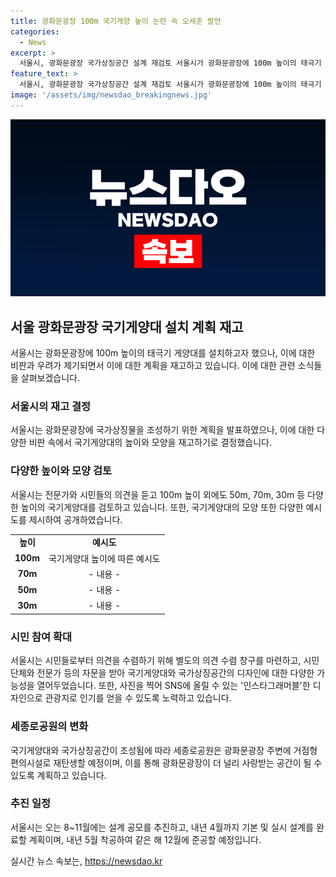 ```yaml
---
title: 광화문광장 100m 국기게양 높이 논란 속 오세훈 발언
categories:
  - News
excerpt: >
  서울시, 광화문광장 국가상징공간 설계 재검토 서울시가 광화문광장에 100m 높이의 태극기 게양대 설치 계획을 재검토한다. 오세훈 시장은 다양한 의견 수렴을 통해 국가상징물을 조성할 계획이며, 광장 주변에는 식음 공간을 설치할 예정이다. 국가상징공간 설계와 조형물에 대한 시민 의견을 받을 준비를 하고, 8~11월 설계 공모를 추진하여 내년에는 건립을 목표로 한다. 클릭하고 싶은 요약문을 완성했어!
feature_text: >
  서울시, 광화문광장 국가상징공간 설계 재검토 서울시가 광화문광장에 100m 높이의 태극기 게양대 설치 계획을 재검토한다. 오세훈 시장은 다양한 의견 수렴을 통해 국가상징물을 조성할 계획이며, 광장 주변에는 식음 공간을 설치할 예정이다. 국가상징공간 설계와 조형물에 대한 시민 의견을 받을 준비를 하고, 8~11월 설계 공모를 추진하여 내년에는 건립을 목표로 한다. 클릭하고 싶은 요약문을 완성했어!
image: '/assets/img/newsdao_breakingnews.jpg'
---
```


<p><img src="/assets/img/newsdao_breakingnews.jpg" alt="bookingtag 속보" /></p>

<h2 data-ke-size="size26">서울 광화문광장 국기게양대 설치 계획 재고</h2>

<p data-ke-size="size16">서울시는 광화문광장에 100m 높이의 태극기 게양대를 설치하고자 했으나, 이에 대한 비판과 우려가 제기되면서 이에 대한 계획을 재고하고 있습니다. 이에 대한 관련 소식들을 살펴보겠습니다.</p>

<h3><b>서울시의 재고 결정</b></h3>

<p data-ke-size="size16">서울시는 광화문광장에 국가상징물을 조성하기 위한 계획을 발표하였으나, 이에 대한 다양한 비판 속에서 국기게양대의 높이와 모양을 재고하기로 결정했습니다.</p>

<h3><b>다양한 높이와 모양 검토</b></h3>

<p data-ke-size="size16">서울시는 전문가와 시민들의 의견을 듣고 100m 높이 외에도 50m, 70m, 30m 등 다양한 높이의 국기게양대를 검토하고 있습니다. 또한, 국기게양대의 모양 또한 다양한 예시도를 제시하여 공개하였습니다.</p>

<table>
    <tr>
        <td style="text-align: center; height: 17px;"><b>높이</b></td>
        <td style="text-align: center; height: 17px;"><b>예시도</b></td>
    </tr>
    <tr>
        <td style="text-align: center; height: 17px;"><b>100m</b></td>
        <td style="text-align: center; height: 17px;">국기게양대 높이에 따른 예시도</td>
    </tr>
    <tr>
        <td style="text-align: center; height: 17px;"><b>70m</b></td>
        <td style="text-align: center; height: 17px;">- 내용 -</td>
    </tr>
    <tr>
        <td style="text-align: center; height: 17px;"><b>50m</b></td>
        <td style="text-align: center; height: 17px;">- 내용 -</td>
    </tr>
    <tr>
        <td style="text-align: center; height: 17px;"><b>30m</b></td>
        <td style="text-align: center; height: 17px;">- 내용 -</td>
    </tr>
</table>

<h3><b>시민 참여 확대</b></h3>

<p data-ke-size="size16">서울시는 시민들로부터 의견을 수렴하기 위해 별도의 의견 수렴 창구를 마련하고, 시민단체와 전문가 등의 자문을 받아 국기게양대와 국가상징공간의 디자인에 대한 다양한 가능성을 열어두었습니다. 또한, 사진을 찍어 SNS에 올릴 수 있는 '인스타그래머블'한 디자인으로 관광지로 인기를 얻을 수 있도록 노력하고 있습니다.</p>

<h3><b>세종로공원의 변화</b></h3>

<p data-ke-size="size16">국기게양대와 국가상징공간이 조성됨에 따라 세종로공원은 광화문광장 주변에 거점형 편의시설로 재탄생할 예정이며, 이를 통해 광화문광장이 더 널리 사랑받는 공간이 될 수 있도록 계획하고 있습니다.</p>

<h3><b>추진 일정</b></h3>

<p data-ke-size="size16">서울시는 오는 8~11월에는 설계 공모를 추진하고, 내년 4월까지 기본 및 실시 설계를 완료할 계획이며, 내년 5월 착공하여 같은 해 12월에 준공할 예정입니다.</p>
실시간 뉴스 속보는, <a href="https://newsdao.kr" rel="dofollow">https://newsdao.kr</a>


